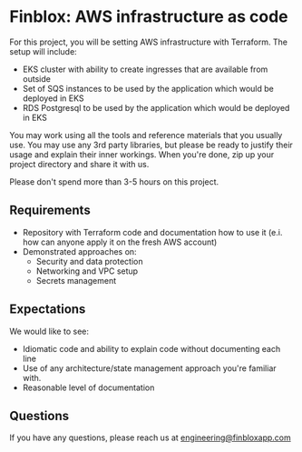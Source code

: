 # Finblox: AWS infrastructure as code

For this project, you will be setting AWS infrastructure with Terraform. 
The setup will include:

* EKS cluster with ability to create ingresses that are available from outside
* Set of SQS instances to be used by the application which would be deployed in EKS
* RDS Postgresql to be used by the application which would be deployed in EKS

You may work using all the tools and reference materials that you usually use. You may use any 3rd party libraries, but please be ready to justify their usage and explain their inner workings. When you're done, zip up your project directory and share it with us.

Please don't spend more than 3-5 hours on this project.

## Requirements

* Repository with Terraform code and documentation how to use it (e.i. how can anyone apply it on the fresh AWS account)
* Demonstrated approaches on:
    * Security and data protection
    * Networking and VPC setup
    * Secrets management  

## Expectations

We would like to see:
* Idiomatic code and ability to explain code without documenting each line
* Use of any architecture/state management approach you're familiar with. 
* Reasonable level of documentation

## Questions

If you have any questions, please reach us at [engineering@finbloxapp.com](mailto:engineering@finbloxapp.com)